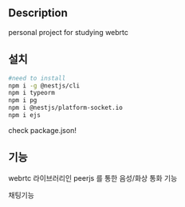 
## Description

personal project for studying webrtc

## 설치

```bash
#need to install
npm i -g @nestjs/cli 
npm i typeorm 
npm i pg
npm i @nestjs/platform-socket.io
npm i ejs
```

check package.json!

## 기능

webrtc 라이브러리인 peerjs 를 통한 음성/화상 통화 기능

채팅기능
